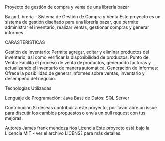 Proyecto de gestión de compra y venta de una librería bazar

Bazar Librería - Sistema de Gestión de Compra y Venta
Este proyecto es un sistema de gestión diseñado para una librería bazar, que permite administrar el inventario, realizar ventas, gestionar compras y generar informes.

CARASTERISTICAS

Gestión de Inventario: Permite agregar, editar y eliminar productos del inventario, así como verificar la disponibilidad de productos.
Punto de Venta: Facilita el proceso de venta de productos, generando facturas y actualizando el inventario de manera automática.
Generación de Informes: Ofrece la posibilidad de generar informes sobre ventas, inventario y desempeño del negocio.

Tecnologías Utilizadas

Lenguaje de Programación: Java
Base de Datos: SQL Server


Contribución
Si deseas contribuir a este proyecto, por favor abre un issue para discutir los cambios propuestos o envía un pull request con tus mejoras.

Autores
James frank mendoza rios
Licencia
Este proyecto está bajo la Licencia MIT - ver el archivo LICENSE para más detalles.
